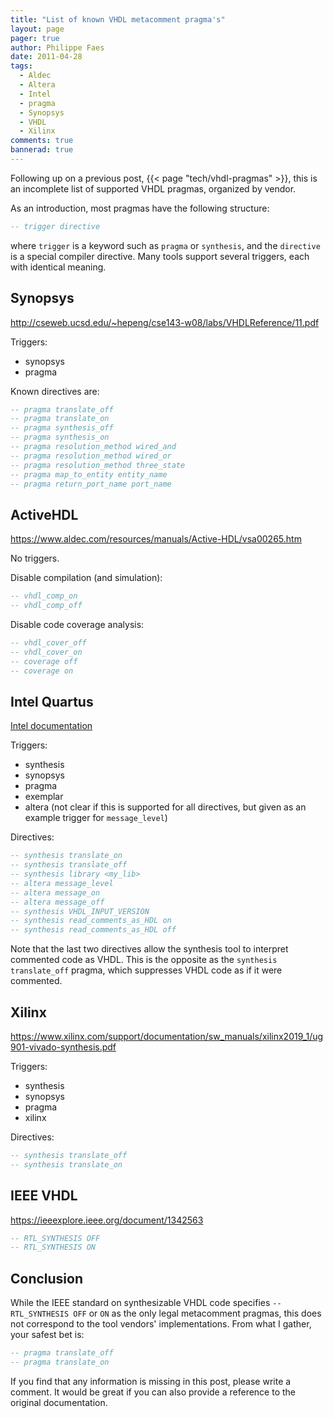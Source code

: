```yaml
---
title: "List of known VHDL metacomment pragma's"
layout: page 
pager: true
author: Philippe Faes
date: 2011-04-28
tags: 
  - Aldec
  - Altera
  - Intel
  - pragma
  - Synopsys
  - VHDL
  - Xilinx
comments: true
bannerad: true
---
```



Following up on a previous post, {{< page "tech/vhdl-pragmas" >}}, this is an incomplete list of supported VHDL pragmas, organized by vendor.

As an introduction, most pragmas have the following structure:

```vhdl
-- trigger directive
```

where `trigger` is a keyword such as `pragma` or `synthesis`, and the `directive` is a special compiler directive.
Many tools support several triggers, each with identical meaning.

## Synopsys

<http://cseweb.ucsd.edu/~hepeng/cse143-w08/labs/VHDLReference/11.pdf>

Triggers:

* synopsys
* pragma

Known directives are:

```vhdl
-- pragma translate_off
-- pragma translate_on
-- pragma synthesis_off
-- pragma synthesis_on
-- pragma resolution_method wired_and
-- pragma resolution_method wired_or
-- pragma resolution_method three_state 
-- pragma map_to_entity entity_name
-- pragma return_port_name port_name
```

## ActiveHDL

<https://www.aldec.com/resources/manuals/Active-HDL/vsa00265.htm> 

No triggers.

Disable compilation (and simulation):

```vhdl
-- vhdl_comp_on
-- vhdl_comp_off
```

Disable code coverage analysis:

```vhdl
-- vhdl_cover_off
-- vhdl_cover_on
-- coverage off
-- coverage on
```

## Intel Quartus

[Intel documentation](https://www.intel.com/content/www/us/en/programmable/quartushelp/current/index.htm#hdl/vhdl/vhdl_file_dir.htm)

Triggers:

* synthesis
* synopsys
* pragma
* exemplar
* altera  (not clear if this is supported for all directives, but given as an example trigger for `message_level`)


Directives:

```vhdl
-- synthesis translate_on
-- synthesis translate_off
-- synthesis library <my_lib>
-- altera message_level
-- altera message_on
-- altera message_off
-- synthesis VHDL_INPUT_VERSION
-- synthesis read_comments_as_HDL on
-- synthesis read_comments_as_HDL off
```

Note that the last two directives allow the synthesis tool to interpret commented code as VHDL. This is the opposite as the `synthesis translate_off` pragma, which suppresses VHDL code as if it were commented.

## Xilinx

<https://www.xilinx.com/support/documentation/sw_manuals/xilinx2019_1/ug901-vivado-synthesis.pdf> 

Triggers:

* synthesis
* synopsys
* pragma
* xilinx

Directives:

```vhdl
-- synthesis translate_off
-- synthesis translate_on
```

## IEEE VHDL

<https://ieeexplore.ieee.org/document/1342563>

```vhdl
-- RTL_SYNTHESIS OFF
-- RTL_SYNTHESIS ON
```

## Conclusion

While the IEEE standard on synthesizable VHDL code specifies `-- RTL_SYNTHESIS OFF` or `ON` as the only legal metacomment pragmas, this does not correspond to the tool vendors' implementations. From what I gather, your safest bet is:

```vhdl
-- pragma translate_off
-- pragma translate_on
```

If you find that any information is missing in this post, please write a comment. It would be great if you can also provide a reference to the original documentation.
